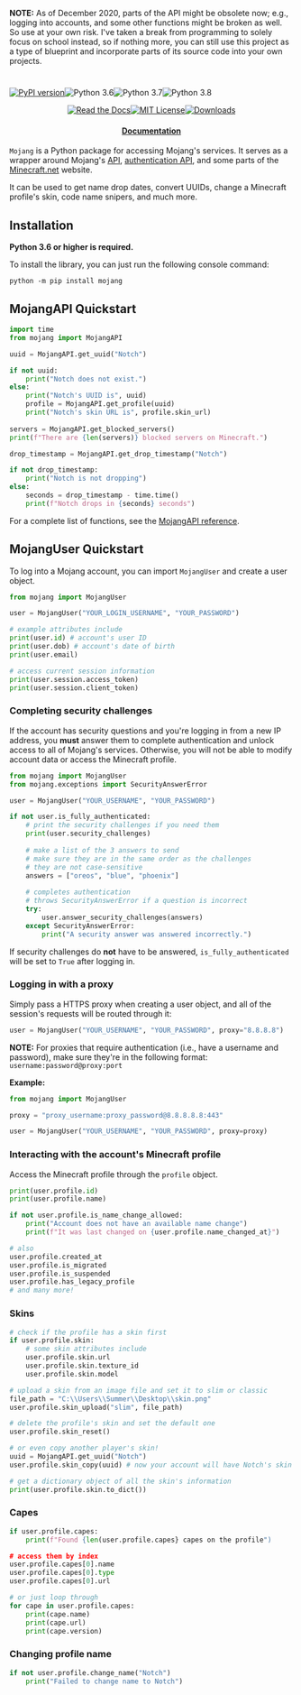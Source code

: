 **NOTE:** As of December 2020, parts of the API might be obsolete now; e.g., logging into accounts, and some other functions might be broken as well. So use at your own risk. I've taken a break from programming to solely focus on school instead, so if nothing more, you can still use this project as a type of blueprint and incorporate parts of its source code into your own projects.

#
[![PyPI version](https://badge.fury.io/py/mojang.svg)](https://badge.fury.io/py/mojang)![Python 3.6](https://img.shields.io/badge/python-3.6-blue.svg)![Python 3.7](https://img.shields.io/badge/python-3.7-blue.svg)![Python 3.8](https://img.shields.io/badge/python-3.8-blue.svg)

<center><a href="https://mojang.readthedocs.io"><img  src="https://readthedocs.org/projects/mojang/badge/?version=latest"  alt="Read the Docs"></a><a href="https://github.com/summer/mojang/blob/master/LICENSE"><img src="https://img.shields.io/badge/License-MIT-yellow.svg" alt="MIT License"></a><a href="https://pypistats.org/packages/mojang"><img src="https://img.shields.io/pypi/dm/mojang.svg" alt="Downloads"></a><h4><a  href="https://mojang.readthedocs.io/en/latest/">Documentation</a></h4>
</center>
  

```Mojang``` is a Python package for accessing Mojang's services. It serves as a wrapper around Mojang's [API](https://wiki.vg/Mojang_API), [authentication API](https://wiki.vg/Authentication), and some parts of the [Minecraft.net](https://www.minecraft.net/) website.

  

It can be used to get name drop dates, convert UUIDs, change a Minecraft profile's skin, code name snipers, and much more.


## Installation
**Python 3.6 or higher is required.**

To install the library, you can just run the following console command:
```
python -m pip install mojang
```



## MojangAPI Quickstart

```py
import time
from mojang import MojangAPI

uuid = MojangAPI.get_uuid("Notch")

if not uuid:
    print("Notch does not exist.")
else:
    print("Notch's UUID is", uuid)
    profile = MojangAPI.get_profile(uuid)
    print("Notch's skin URL is", profile.skin_url)
 
servers = MojangAPI.get_blocked_servers()
print(f"There are {len(servers)} blocked servers on Minecraft.")

drop_timestamp = MojangAPI.get_drop_timestamp("Notch")

if not drop_timestamp:
    print("Notch is not dropping")
else:
    seconds = drop_timestamp - time.time()
    print(f"Notch drops in {seconds} seconds")
```

For a complete list of functions, see the [MojangAPI reference](https://mojang.readthedocs.io/en/latest/reference/#mojangapi).

## MojangUser Quickstart
To log into a Mojang account,  you can import ```MojangUser```  and create a user object.

```py
from mojang import MojangUser

user = MojangUser("YOUR_LOGIN_USERNAME", "YOUR_PASSWORD")

# example attributes include
print(user.id) # account's user ID
print(user.dob) # account's date of birth
print(user.email)

# access current session information
print(user.session.access_token)
print(user.session.client_token)
```
### Completing security challenges
If the account has security questions and you're logging in from a new IP address, you **must** answer them to complete authentication and unlock access to all of Mojang's services. Otherwise, you will not be able to modify account data or access the Minecraft profile.

```py
from mojang import MojangUser
from mojang.exceptions import SecurityAnswerError

user = MojangUser("YOUR_USERNAME", "YOUR_PASSWORD")

if not user.is_fully_authenticated: 
    # print the security challenges if you need them
    print(user.security_challenges)
    
    # make a list of the 3 answers to send
    # make sure they are in the same order as the challenges
    # they are not case-sensitive
    answers = ["oreos", "blue", "phoenix"]
	
    # completes authentication
    # throws SecurityAnswerError if a question is incorrect
    try:
        user.answer_security_challenges(answers)
    except SecurityAnswerError:
        print("A security answer was answered incorrectly.")

```

If security challenges do **not** have to be answered, ```is_fully_authenticated``` will be set to ```True``` after logging in.

### Logging in with a proxy

Simply pass a HTTPS proxy when creating a user object, and all of the session's requests will be routed through it:
```py
user = MojangUser("YOUR_USERNAME", "YOUR_PASSWORD", proxy="8.8.8.8")
```
**NOTE:** For proxies that require authentication (i.e., have a username and password), make sure they're in the following format: ```username:password@proxy:port```


**Example:**
```py
from mojang import MojangUser

proxy = "proxy_username:proxy_password@8.8.8.8.8:443"

user = MojangUser("YOUR_USERNAME", "YOUR_PASSWORD", proxy=proxy)
```




### Interacting with the account's Minecraft profile

Access the Minecraft profile through the ```profile``` object.


```py
print(user.profile.id)
print(user.profile.name)

if not user.profile.is_name_change_allowed:
    print("Account does not have an available name change")
    print(f"It was last changed on {user.profile.name_changed_at}")

# also
user.profile.created_at
user.profile.is_migrated
user.profile.is_suspended
user.profile.has_legacy_profile
# and many more!
```

### Skins
```py
# check if the profile has a skin first
if user.profile.skin:
    # some skin attributes include
    user.profile.skin.url
    user.profile.skin.texture_id
    user.profile.skin.model

# upload a skin from an image file and set it to slim or classic
file_path = "C:\\Users\\Summer\\Desktop\\skin.png"
user.profile.skin_upload("slim", file_path)

# delete the profile's skin and set the default one
user.profile.skin_reset()

# or even copy another player's skin!
uuid = MojangAPI.get_uuid("Notch")
user.profile.skin_copy(uuid) # now your account will have Notch's skin

# get a dictionary object of all the skin's information
print(user.profile.skin.to_dict())
```
### Capes

```py
if user.profile.capes:
    print(f"Found {len(user.profile.capes} capes on the profile")

# access them by index
user.profile.capes[0].name
user.profile.capes[0].type
user.profile.capes[0].url

# or just loop through
for cape in user.profile.capes:
    print(cape.name)
    print(cape.url)
    print(cape.version)
```


### Changing profile name
```py
if not user.profile.change_name("Notch")
    print("Failed to change name to Notch")
```


